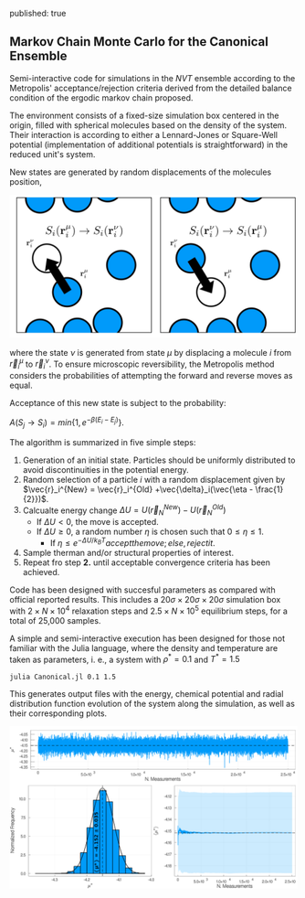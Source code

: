 published: true

## Markov Chain Monte Carlo for the Canonical Ensemble

Semi-interactive code for simulations in the *NVT* ensemble according to the Metropolis' acceptance/rejection criteria derived from the detailed balance condition of the ergodic markov chain proposed.

The environment consists of a fixed-size simulation box centered in the origin, filled with spherical molecules based on the density of the system. Their interaction is according to either a Lennard-Jones or Square-Well potential (implementation of additional potentials is straightforward) in the reduced unit's system.

New states are generated by random displacements of the molecules position, 

![Displacement](/img/Displacement_Image.png)

where the state $\nu$ is generated from state $\mu$ by displacing a molecule $i$ from $\vec{r}_i^\mu$ to $\vec{r}_i^\nu$. To ensure microscopic reversibility, the Metropolis method considers the probabilities of attempting the forward and reverse moves as equal.

Acceptance of this new state is subject to the probability:

$A(S_j \rightarrow S_i) = min\{1, e^{-\beta(E_i - E_j)}\}$.

The algorithm is summarized in five simple steps:

1. Generation of an initial state. Particles should be uniformly distributed to avoid discontinuities in the potential energy.
2. Random selection of a particle $i$ with a random displacement given by $\vec{r}_i^{New} = \vec{r}_i^{Old} +\vec{\delta}_i(\vec{\eta - \frac{1}{2}})$.
3. Calcualte energy change $\Delta U = U(\vec{r}_N^{New}) - U(\vec{r}_N^{Old})$
    * If $\Delta U < 0$, the move is accepted.
    * If $\Delta U \geq 0$, a random number $\eta$ is chosen such that $0 \leq \eta \leq 1$.
        * If $\eta \leq e^{-\Delta U /k_BT} accept the move; else, reject it.$
4. Sample therman and/or structural properties of interest.
5. Repeat fro step **2.** until acceptable convergence criteria has been achieved.

Code has been designed with succesful parameters as compared with official reported results. This includes a $20\sigma \times 20\sigma \times 20 \sigma$ simulation box with $2 \times N \times 10^4$ relaxation steps and $2.5 \times N \times 10^5$ equilibrium steps, for a total of 25,000 samples.

A simple and semi-interactive execution has been designed for those not familiar with the Julia language, where the density and temperature are taken as parameters, i. e., a system with $\rho^* = 0.1$ and $T^* = 1.5$

    julia Canonical.jl 0.1 1.5

This generates output files with the energy, chemical potential and radial distribution function evolution of the system along the simulation, as well as their corresponding plots.

![Displacement](/img/NVT_ChemicalPotentialConvergence.png)